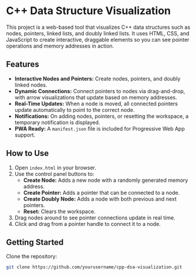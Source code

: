 # C++ Data Structure Visualization

This project is a web-based tool that visualizes C++ data structures such as nodes, pointers, linked lists, and doubly linked lists. It uses HTML, CSS, and JavaScript to create interactive, draggable elements so you can see pointer operations and memory addresses in action.

## Features

- **Interactive Nodes and Pointers:** Create nodes, pointers, and doubly linked nodes.
- **Dynamic Connections:** Connect pointers to nodes via drag-and-drop, with arrow visualizations that update based on memory addresses.
- **Real-Time Updates:** When a node is moved, all connected pointers update automatically to point to the correct node.
- **Notifications:** On adding nodes, pointers, or resetting the workspace, a temporary notification is displayed.
- **PWA Ready:** A `manifest.json` file is included for Progressive Web App support.

## How to Use

1. Open `index.html` in your browser.
2. Use the control panel buttons to:
   - **Create Node:** Adds a new node with a randomly generated memory address.
   - **Create Pointer:** Adds a pointer that can be connected to a node.
   - **Create Doubly Node:** Adds a node with both previous and next pointers.
   - **Reset:** Clears the workspace.
3. Drag nodes around to see pointer connections update in real time.
4. Click and drag from a pointer handle to connect it to a node.

## Getting Started

Clone the repository:

```bash
git clone https://github.com/yourusername/cpp-dsa-visualization.git
